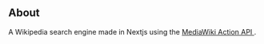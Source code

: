 ## About 
A Wikipedia search engine made in Nextjs using the <a href='https://www.mediawiki.org/wiki/API:Search' target='_blank' rel='noreferrer' > MediaWiki Action API </a>. 
